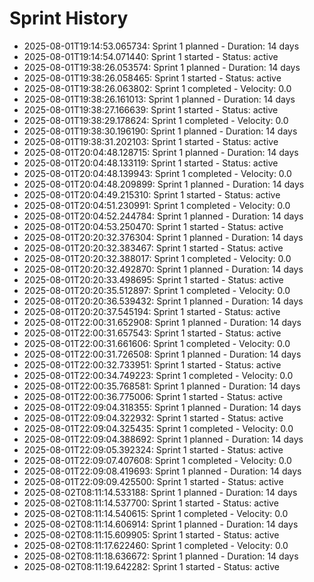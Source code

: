 # Sprint History

- 2025-08-01T19:14:53.065734: Sprint 1 planned - Duration: 14 days
- 2025-08-01T19:14:54.071440: Sprint 1 started - Status: active
- 2025-08-01T19:38:26.053574: Sprint 1 planned - Duration: 14 days
- 2025-08-01T19:38:26.058465: Sprint 1 started - Status: active
- 2025-08-01T19:38:26.063802: Sprint 1 completed - Velocity: 0.0
- 2025-08-01T19:38:26.161013: Sprint 1 planned - Duration: 14 days
- 2025-08-01T19:38:27.166639: Sprint 1 started - Status: active
- 2025-08-01T19:38:29.178624: Sprint 1 completed - Velocity: 0.0
- 2025-08-01T19:38:30.196190: Sprint 1 planned - Duration: 14 days
- 2025-08-01T19:38:31.202103: Sprint 1 started - Status: active
- 2025-08-01T20:04:48.128715: Sprint 1 planned - Duration: 14 days
- 2025-08-01T20:04:48.133119: Sprint 1 started - Status: active
- 2025-08-01T20:04:48.139943: Sprint 1 completed - Velocity: 0.0
- 2025-08-01T20:04:48.209899: Sprint 1 planned - Duration: 14 days
- 2025-08-01T20:04:49.215310: Sprint 1 started - Status: active
- 2025-08-01T20:04:51.230991: Sprint 1 completed - Velocity: 0.0
- 2025-08-01T20:04:52.244784: Sprint 1 planned - Duration: 14 days
- 2025-08-01T20:04:53.250470: Sprint 1 started - Status: active
- 2025-08-01T20:20:32.376304: Sprint 1 planned - Duration: 14 days
- 2025-08-01T20:20:32.383467: Sprint 1 started - Status: active
- 2025-08-01T20:20:32.388017: Sprint 1 completed - Velocity: 0.0
- 2025-08-01T20:20:32.492870: Sprint 1 planned - Duration: 14 days
- 2025-08-01T20:20:33.498695: Sprint 1 started - Status: active
- 2025-08-01T20:20:35.512897: Sprint 1 completed - Velocity: 0.0
- 2025-08-01T20:20:36.539432: Sprint 1 planned - Duration: 14 days
- 2025-08-01T20:20:37.545194: Sprint 1 started - Status: active
- 2025-08-01T22:00:31.652908: Sprint 1 planned - Duration: 14 days
- 2025-08-01T22:00:31.657543: Sprint 1 started - Status: active
- 2025-08-01T22:00:31.661606: Sprint 1 completed - Velocity: 0.0
- 2025-08-01T22:00:31.726508: Sprint 1 planned - Duration: 14 days
- 2025-08-01T22:00:32.733951: Sprint 1 started - Status: active
- 2025-08-01T22:00:34.749223: Sprint 1 completed - Velocity: 0.0
- 2025-08-01T22:00:35.768581: Sprint 1 planned - Duration: 14 days
- 2025-08-01T22:00:36.775006: Sprint 1 started - Status: active
- 2025-08-01T22:09:04.318355: Sprint 1 planned - Duration: 14 days
- 2025-08-01T22:09:04.322932: Sprint 1 started - Status: active
- 2025-08-01T22:09:04.325435: Sprint 1 completed - Velocity: 0.0
- 2025-08-01T22:09:04.388692: Sprint 1 planned - Duration: 14 days
- 2025-08-01T22:09:05.392324: Sprint 1 started - Status: active
- 2025-08-01T22:09:07.407608: Sprint 1 completed - Velocity: 0.0
- 2025-08-01T22:09:08.419693: Sprint 1 planned - Duration: 14 days
- 2025-08-01T22:09:09.425500: Sprint 1 started - Status: active
- 2025-08-02T08:11:14.533188: Sprint 1 planned - Duration: 14 days
- 2025-08-02T08:11:14.537700: Sprint 1 started - Status: active
- 2025-08-02T08:11:14.540615: Sprint 1 completed - Velocity: 0.0
- 2025-08-02T08:11:14.606914: Sprint 1 planned - Duration: 14 days
- 2025-08-02T08:11:15.609905: Sprint 1 started - Status: active
- 2025-08-02T08:11:17.622460: Sprint 1 completed - Velocity: 0.0
- 2025-08-02T08:11:18.636672: Sprint 1 planned - Duration: 14 days
- 2025-08-02T08:11:19.642282: Sprint 1 started - Status: active
